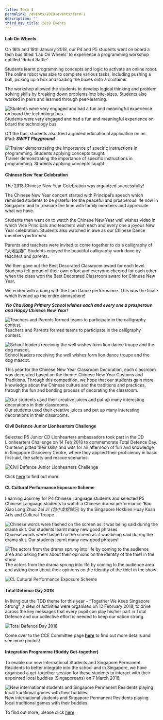 ```yaml
---
title: Term 1
permalink: /events/2018-events/term-1
description: ""
third_nav_title: 2018 Events
---
```

#### **Lab On Wheels**  

On 18th and 19th January 2018, our P4 and P5 students went on board a tech bus titled 'Lab On Wheels' to experience a programming workshop entitled 'Robot Rattle'.

Students learnt programming concepts and logic to activate an online robot. The online robot was able to complete various tasks, including pushing a ball, picking up a box and loading the boxes onto a container.

The workshop allowed the students to develop logical thinking and problem solving skills by breaking down problems into bite-sizes. Students also worked in pairs and learned through peer-learning.


![Students were very engaged and had a fun and meaningful experience on board the technology bus.](/images/lab%20on%20wheels1.png)
Students were very engaged and had a fun and meaningful experience on board the technology bus.

Off the bus, students also tried a guided educational application on an iPad: **_SWIFT Playground_**

![Trainer demonstrating the importance of specific instructions in programming. Students applying concepts taught.](/images/lab%20on%20wheels2.png)
Trainer demonstrating the importance of specific instructions in programming. Students applying concepts taught.
  
  
#### **Chinese New Year Celebration**   

The 2018 Chinese New Year Celebration was organized successfully!

The Chinese New Year concert started with Principal’s speech which reminded students to be grateful for the peaceful and prosperous life now in Singapore and to treasure the time with family members and appreciate what we have.

Students then went on to watch the Chinese New Year well wishes video in which Vice Principals and teachers wish each and every one a joyous New Year celebration. Students also watched in awe as our Chinese Dance members performed.

Parents and teachers were invited to come together to do a calligraphy of “大地回春”. Students enjoyed the beautiful calligraphy work done by teachers and parents.

We then gave out the Best Decorated Classroom award for each level. Students felt proud of their own effort and everyone cheered for each other when the class won the Best Decorated Classroom award for Chinese New Year.

We ended with a bang with the Lion Dance performance. This was the finale which livened up the entire atmosphere!

**_Yio Chu Kang Primary School wishes each and every one a prosperous and Happy Chinese New Year!_**

![Teachers and Parents formed teams to participate in the calligraphy contest.](/images/cny%20celebration1.png)
Teachers and Parents formed teams to participate in the calligraphy contest.

![School leaders receiving the well wishes form lion dance troupe and the dog mascot.](/images/cny%20celebration2.png)
School leaders receiving the well wishes form lion dance troupe and the dog mascot.

This year for the Chinese New Year Classroom Decoration, each classroom was decorated based on the theme: Chinese New Year Customs and Traditions. Through this competition, we hope that our students gain more knowledge about the Chinese culture and the traditions and practices, through the fun and bonding process of decorating the classroom.  

 ![Our students used their creative juices and put up many interesting decorations in their classrooms.](/images/cny%20celebration3.png)
 Our students used their creative juices and put up many interesting decorations in their classrooms.
  
  
#### **Civil Defence Junior Lionhearters Challenge**  
  

Selected P5 Junior CD Lionhearters ambassadors took part in the CD Lionhearters Challenge on 14 Feb 2018 to commemorate Total Defence Day. Our team pitted their skills and wits for an afternoon of fun and knowledge in Singapore Discovery Centre, where they applied their proficiency in basic first-aid, fire safety and rescue scenarios.

![Civil Defence Junior Lionhearters Challenge](/images/Civil%20Defence%20Junior%20Lionhearters%20Challenge.jpg)

Click [here](/departments/character-n-citizenship-education-cce/civil-defence-junior-lionhearters-challenge) to find out more!

#### **CL Cultural Performance Exposure Scheme**  

Learning Journey for P4 Chinese Language students and selected P5 Chinese Language students to watch a Chinese drama performance ‘Bao Xiao Long Zhuo Zei Ji’&nbsp;_(包小龙捉贼记)_&nbsp;by the Singapore Hokkien Huay Kuan Arts and Cultural Troupe.

![Chinese words were flashed on the screen as it was being said during the drama skit. Our students learnt many new good phrases](/images/CL%20cutural%20performance%20exposure.png)
Chinese words were flashed on the screen as it was being said during the drama skit. Our students learnt many new good phrases!

![The actors from the drama sprung into life by coming to the audience area and asking them about their opinions on the identity of the thief in the show](/images/CL%20cutural%20performance%20exposure2.png)
The actors from the drama sprung into life by coming to the audience area and asking them about their opinions on the identity of the thief in the show!

![CL Cultural Performance Exposure Scheme](/images/CL%20cutural%20performance%20exposure3.png)
  
#### **Total Defence Day 2018**  
  
In living out the TDD theme for this year – “Together We Keep Singapore Strong”, a slew of activities were organised on 12 February 2018, to drive across the key messages that every pupil can play his/her part in Total Defence and our collective effort is needed to keep our nation strong.

![Total Defence Day 2018](/images/TDD%202018.png)

  
Come over to the CCE Committee page&nbsp;**[here](https://yiochukangpri.moe.edu.sg/departments/character-n-citizenship-education-cce/total-defence-day-2018)**&nbsp;to find out more details and see more photos!  
  
  
#### **Integration Programme (Buddy Get-together)**  

To enable our new International Students and Singapore Permanent Residents to better integrate into the school and in Singapore, we have organised a get-together session for these students to interact with their appointed local buddies (Singaporeans) on 7 March 2018.

![New international students and Singapore Permanent Residents playing local traditional games with their buddies.](/images/Integration%20Programme%20Buddy%20GetTogether.png)
New international students and Singapore Permanent Residents playing local traditional games with their buddies.
  
To find out more, please click&nbsp;[here](https://yiochukangpri.moe.edu.sg/departments/character-n-citizenship-education-cce/integration-programme-2018).